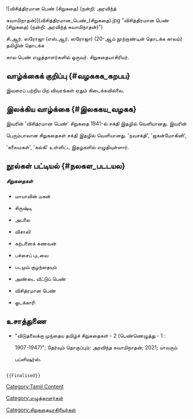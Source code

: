 ![விசித்திரமான பெண் (சிறுகதை) (நன்றி: அரவிந்த்
சுவாமிநாதன்)](விசித்திரமான_பெண்_(சிறுகதை).jpg "விசித்திரமான பெண் (சிறுகதை) (நன்றி: அரவிந்த் சுவாமிநாதன்)")
சி.ஆர். ஸரோஜா (எஸ்.ஆர். ஸரோஜா) (20-ஆம் நூற்றாண்டின் தொடக்க காலம்) தமிழின் தொடக்க
கால பெண் எழுத்தாளர்களில் ஒருவர். சிறுகதையாசிரியர்.

## வாழ்க்கைக் குறிப்பு {#வழககக_கறபப}

இவரைப் பற்றிய பிற விவரங்கள் ஏதும் கிடைக்கவில்லை.

## இலக்கிய வாழ்க்கை {#இலககய_வழகக}

இவரின் 'விசித்ரமான பெண்' சிறுகதை 1941-ல் சக்தி இதழில் வெளியானது. இவரின்
பெரும்பாலான சிறுகதைகள் சக்தி இதழில் வெளியானது. \'நவசக்தி\', \'ஜகன்மோகினி\',
\'கலைமகள்\', \'கல்கி\' உள்ளிட்ட இதழ்களில் எழுதியுள்ளார்.

## நூல்கள் பட்டியல் {#நலகள_படடயல}

##### சிறுகதைகள்

-   மாயாவின் மகன்
-   சிருஷ்டி
-   அபலை
-   விசாலி
-   கற்பனைக் கணவன்
-   பச்சைப் புடவை
-   படமும் குழந்தையும்
-   அண்டை வீட்டுப் பெண்
-   விசித்ரமான பெண்
-   ஓடக்காரி

## உசாத்துணை

-   \"விடுதலைக்கு முந்தைய தமிழ்ச் சிறுகதைகள் - 2 (பெண்ணெழுத்து - 1 :
    1907-1947)\"; தேர்வும் தொகுப்பும்: அரவிந்த சுவாமிநாதன்; 2021; யாவரும்
    பப்ளிஷர்ஸ்.

```{=mediawiki}
{{Finalised}}
```
[Category:Tamil Content](Category:Tamil_Content "wikilink")
[Category:எழுத்தாளர்கள்](Category:எழுத்தாளர்கள் "wikilink")
[Category:சிறுகதையாசிரியர்கள்](Category:சிறுகதையாசிரியர்கள் "wikilink")
